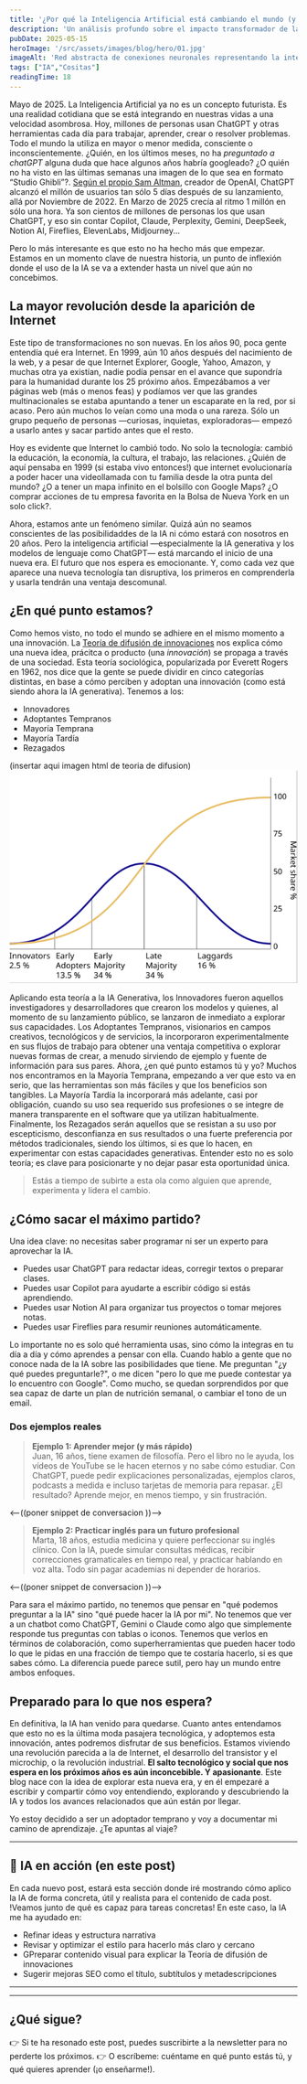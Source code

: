 ```yaml
---
title: '¿Por qué la Inteligencia Artificial está cambiando el mundo (y tú deberías sumarte al cambio)?'
description: 'Un análisis profundo sobre el impacto transformador de la IA en la sociedad moderna y cómo puedes adaptarte y prosperar.'
pubDate: 2025-05-15 
heroImage: '/src/assets/images/blog/hero/01.jpg'
imageAlt: 'Red abstracta de conexiones neuronales representando la inteligencia artificial'
tags: ["IA","Cositas"] 
readingTime: 18
---
```


Mayo de 2025. La Inteligencia Artificial ya no es un concepto futurista. Es una realidad cotidiana que se está integrando en nuestras vidas a una velocidad asombrosa. Hoy, millones de personas usan ChatGPT y otras herramientas cada día para trabajar, aprender, crear o resolver problemas. Todo el mundo la utiliza en mayor o menor medida, consciente o inconscientemente.  ¿Quién, en los últimos meses, no ha *preguntado a chatGPT* alguna duda que hace algunos años habría googleado?
¿O quién no ha visto en las últimas semanas una imagen de lo que sea en formato “Studio Ghibli”?. [Según el propio Sam Altman](https://x.com/sama/status/1906771292390666325), creador de OpenAI, ChatGPT alcanzó el millón de usuarios tan sólo 5 días después de su lanzamiento, allá por Noviembre de 2022. En Marzo de 2025 crecía al ritmo 1 millón en sólo una hora. Ya son cientos de millones de personas los que usan ChatGPT, y eso sin contar Copilot, Claude, Perplexity, Gemini, DeepSeek, Notion AI, Fireflies, ElevenLabs, Midjourney...
     

Pero lo más interesante es que esto no ha hecho más que empezar. Estamos en un momento clave de nuestra historia, un punto de inflexión donde el uso de la IA se va a extender hasta un nivel que aún no concebimos.

## La mayor revolución desde la aparición de Internet

Este tipo de transformaciones no son nuevas. En los años 90, poca gente entendía qué era Internet. En 1999, aún 10 años después del nacimiento de la web, y a pesar de que Internet Explorer, Google, Yahoo, Amazon, y muchas otra ya existían, nadie podía pensar en el avance que supondría para la humanidad durante los 25 próximo años. Empezábamos a ver páginas web (más o menos feas) y podíamos ver que las grandes multinacionales se estaba apuntando a tener un escaparate en la red, por si acaso. Pero aún muchos lo veían como una moda o una rareza. Sólo un grupo pequeño de personas —curiosas, inquietas, exploradoras— empezó a usarlo antes y sacar partido antes que el resto. 

Hoy es evidente que Internet lo cambió todo. No solo la tecnología: cambió la educación, la economía, la cultura, el trabajo, las relaciones. ¿Quién de aquí pensaba en 1999 (si estaba vivo entonces!) que internet evolucionaría a poder hacer una videollamada con tu familia desde la otra punta del mundo? ¿O a tener un mapa infinito en el bolsillo con Google Maps? ¿O comprar acciones de tu empresa favorita en la Bolsa de Nueva York en un solo click?.

 Ahora, estamos ante un fenómeno similar. Quizá aún no seamos conscientes de las posibilidaddes de la IA ni cómo estará con nosotros en 20 años. Pero la inteligencia artificial —especialmente la IA generativa y los modelos de lenguaje como ChatGPT— está marcando el inicio de una nueva era. El futuro que nos espera es emocionante. Y, como cada vez que aparece una nueva tecnología tan disruptiva, los primeros en comprenderla y usarla tendrán una ventaja descomunal.

## ¿En qué punto estamos?

Como hemos visto, no todo el mundo se adhiere en el mismo momento a una innovación. La [Teoría de difusión de innovaciones](https://es.wikipedia.org/wiki/Difusi%C3%B3n_de_innovaciones) nos explica cómo una nueva idea, prácitca o producto (una *innovación*) se propaga a través de una sociedad. Esta teoría sociológica, popularizada por Everett Rogers en 1962, nos dice que la gente se puede dividir en cinco categorías distintas, en base a cómo perciben y adoptan una innovación (como está siendo ahora la IA generativa). Tenemos a los:

- Innovadores
- Adoptantes Tempranos
- Mayoría Temprana
- Mayoría Tardía
- Rezagados

(insertar aqui imagen html de teoria de difusion)
![Teoria de difusion de innovaciones](</src/assets/images/blog/01-TeoriaInnovadores.png>)

Aplicando esta teoría a la IA Generativa, los Innovadores fueron aquellos investigadores y desarrolladores que crearon los modelos y quienes, al momento de su lanzamiento público, se lanzaron de inmediato a explorar sus capacidades. Los Adoptantes Tempranos, visionarios en campos creativos, tecnológicos y de servicios, la incorporaron experimentalmente en sus flujos de trabajo para obtener una ventaja competitiva o explorar nuevas formas de crear, a menudo sirviendo de ejemplo y fuente de información para sus pares. Ahora, ¿en qué punto estamos tú y yo? Muchos nos encontramos en la Mayoría Temprana, empezando a ver que esto va en serio, que las herramientas son más fáciles y que los beneficios son tangibles. La Mayoría Tardía la incorporará más adelante, casi por obligación, cuando su uso sea requerido sus profesiones o se integre de manera transparente en el software que ya utilizan habitualmente. Finalmente, los Rezagados serán aquellos que se resistan a su uso por escepticismo, desconfianza en sus resultados o una fuerte preferencia por métodos tradicionales, siendo los últimos, si es que lo hacen, en experimentar con estas capacidades generativas. Entender esto no es solo teoría; es clave para posicionarte y no dejar pasar esta oportunidad única.

> Estás a tiempo de subirte a esta ola como alguien que aprende, experimenta y lidera el cambio.


## ¿Cómo sacar el máximo partido?

Una idea clave: no necesitas saber programar ni ser un experto para aprovechar la IA.

- Puedes usar ChatGPT para redactar ideas, corregir textos o preparar clases.
- Puedes usar Copilot para ayudarte a escribir código si estás aprendiendo.
- Puedes usar Notion AI para organizar tus proyectos o tomar mejores notas.
- Puedes usar Fireflies para resumir reuniones automáticamente.

Lo importante no es solo qué herramienta usas, sino cómo la integras en tu día a día y cómo aprendes a pensar con ella. Cuando hablo a gente que no conoce nada de la IA sobre las posibilidades que tiene. Me preguntan "¿y qué puedes preguntarle?", o me dicen "pero lo que me puede contestar ya lo encuentro con Google". Como mucho, se quedan sorprendidos por que sea capaz de darte un plan de nutrición semanal, o cambiar el tono de un email.

### Dos ejemplos reales
> **Ejemplo 1: Aprender mejor (y más rápido)**  
Juan, 16 años, tiene examen de filosofía. Pero el libro no le ayuda, los vídeos de YouTube se le hacen eternos y no sabe cómo estudiar.
Con ChatGPT, puede pedir explicaciones personalizadas, ejemplos claros, podcasts a medida e incluso tarjetas de memoria para repasar.
¿El resultado? Aprende mejor, en menos tiempo, y sin frustración.

<--((poner snippet de conversacion ))-->

>  **Ejemplo 2: Practicar inglés para un futuro profesional**  
Marta, 18 años, estudia medicina y quiere perfeccionar su inglés clínico.
Con la IA, puede simular consultas médicas, recibir correcciones gramaticales en tiempo real, y practicar hablando en voz alta. Todo sin pagar academias ni depender de horarios.

<--((poner snippet de conversacion ))-->

Para sara el máximo partido, no tenemos que pensar en "qué podemos preguntar a la IA" sino "qué puede hacer la IA por mi". No tenemos que ver a un chatbot como ChatGPT, Gemini o Claude como algo que simplemente responde tus preguntas con tablas o iconos. Tenemos que verlos en términos de colaboración, como superherramientas que pueden hacer todo lo que le pidas en una fracción de tiempo que te costaría hacerlo, si es que sabes cómo. La diferencia puede parece sutil, pero hay un mundo entre ambos enfoques.


## Preparado para lo que nos espera? 

En definitiva, la IA han venido para quedarse. Cuanto antes entendamos que esto no es la última moda pasajera tecnológica, y adoptemos esta innovación, antes podremos disfrutar de sus beneficios. Estamos viviendo una revolución parecida a la de Internet, el desarrollo del transistor y el microchip, o la revolución industrial. **El salto tecnológico y social que nos espera en los próximos años es aún inconcebible. Y apasionante**. Este blog nace con la idea de explorar esta nueva era, y en él empezaré a escribir y compartir cómo voy entendiendo, explorando y descubriendo la IA y todos los avances relacionados que aún están por llegar.

Yo estoy decidido a ser un adoptador temprano y voy a documentar mi camino de aprendizaje. ¿Te apuntas al viaje?

--- 

## 🤖 IA en acción (en este post)

En cada nuevo post, estará esta sección donde iré mostrando cómo aplico la IA de forma concreta, útil y realista para el contenido de cada post. !Veamos junto de qué es capaz para tareas concretas! En este caso, la IA me ha ayudado en:

- Refinar ideas y estructura narrativa
- Revisar y optimizar el estilo para hacerlo más claro y cercano
- GPreparar contenido visual para explicar la Teoría de difusión de innovaciones
- Sugerir mejoras SEO como el título, subtítulos y metadescripciones

---
---

## ¿Qué sigue?

👉 Si te ha resonado este post, puedes suscribirte a la newsletter para no perderte los próximos.
👉 O escríbeme: cuéntame en qué punto estás tú, y qué quieres aprender (¡o enseñarme!).